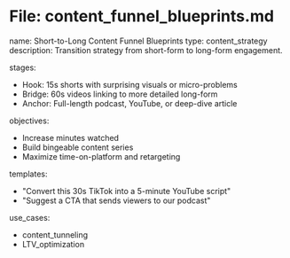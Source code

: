 # File: content_funnel_blueprints.md
name: Short-to-Long Content Funnel Blueprints
type: content_strategy
description: Transition strategy from short-form to long-form engagement.

stages:
  - Hook: 15s shorts with surprising visuals or micro-problems
  - Bridge: 60s videos linking to more detailed long-form
  - Anchor: Full-length podcast, YouTube, or deep-dive article

objectives:
  - Increase minutes watched
  - Build bingeable content series
  - Maximize time-on-platform and retargeting

templates:
  - "Convert this 30s TikTok into a 5-minute YouTube script"
  - "Suggest a CTA that sends viewers to our podcast"

use_cases:
  - content_tunneling
  - LTV_optimization
